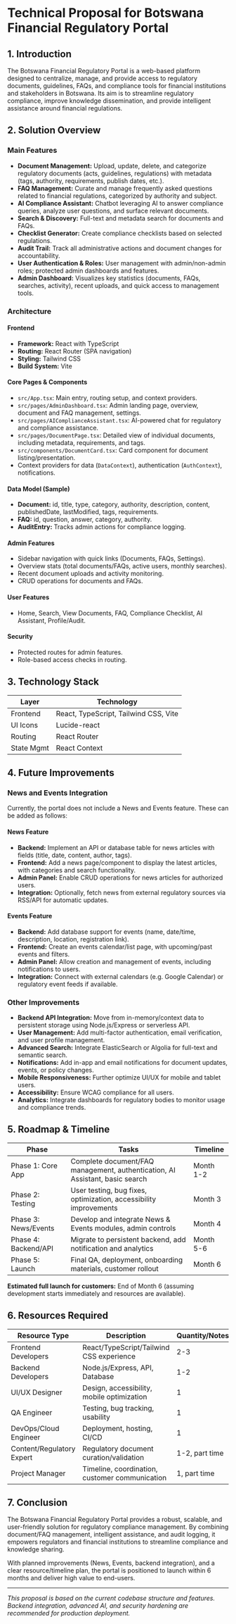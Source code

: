 # Technical Proposal for Botswana Financial Regulatory Portal

## 1. Introduction
The Botswana Financial Regulatory Portal is a web-based platform designed to centralize, manage, and provide access to regulatory documents, guidelines, FAQs, and compliance tools for financial institutions and stakeholders in Botswana. Its aim is to streamline regulatory compliance, improve knowledge dissemination, and provide intelligent assistance around financial regulations.

## 2. Solution Overview

### Main Features
- **Document Management:** Upload, update, delete, and categorize regulatory documents (acts, guidelines, regulations) with metadata (tags, authority, requirements, publish dates, etc.).
- **FAQ Management:** Curate and manage frequently asked questions related to financial regulations, categorized by authority and subject.
- **AI Compliance Assistant:** Chatbot leveraging AI to answer compliance queries, analyze user questions, and surface relevant documents.
- **Search & Discovery:** Full-text and metadata search for documents and FAQs.
- **Checklist Generator:** Create compliance checklists based on selected regulations.
- **Audit Trail:** Track all administrative actions and document changes for accountability.
- **User Authentication & Roles:** User management with admin/non-admin roles; protected admin dashboards and features.
- **Admin Dashboard:** Visualizes key statistics (documents, FAQs, searches, activity), recent uploads, and quick access to management tools.

### Architecture

#### Frontend
- **Framework:** React with TypeScript
- **Routing:** React Router (SPA navigation)
- **Styling:** Tailwind CSS
- **Build System:** Vite

#### Core Pages & Components
- `src/App.tsx`: Main entry, routing setup, and context providers.
- `src/pages/AdminDashboard.tsx`: Admin landing page, overview, document and FAQ management, settings.
- `src/pages/AIComplianceAssistant.tsx`: AI-powered chat for regulatory and compliance assistance.
- `src/pages/DocumentPage.tsx`: Detailed view of individual documents, including metadata, requirements, and tags.
- `src/components/DocumentCard.tsx`: Card component for document listing/presentation.
- Context providers for data (`DataContext`), authentication (`AuthContext`), notifications.

#### Data Model (Sample)
- **Document:** id, title, type, category, authority, description, content, publishedDate, lastModified, tags, requirements.
- **FAQ:** id, question, answer, category, authority.
- **AuditEntry:** Tracks admin actions for compliance logging.

#### Admin Features
- Sidebar navigation with quick links (Documents, FAQs, Settings).
- Overview stats (total documents/FAQs, active users, monthly searches).
- Recent document uploads and activity monitoring.
- CRUD operations for documents and FAQs.

#### User Features
- Home, Search, View Documents, FAQ, Compliance Checklist, AI Assistant, Profile/Audit.

#### Security
- Protected routes for admin features.
- Role-based access checks in routing.

## 3. Technology Stack

| Layer      | Technology                                   |
|------------|----------------------------------------------|
| Frontend   | React, TypeScript, Tailwind CSS, Vite        |
| UI Icons   | Lucide-react                                 |
| Routing    | React Router                                 |
| State Mgmt | React Context                                |

## 4. Future Improvements

### News and Events Integration
Currently, the portal does not include a News and Events feature. These can be added as follows:

#### News Feature
- **Backend:** Implement an API or database table for news articles with fields (title, date, content, author, tags).
- **Frontend:** Add a news page/component to display the latest articles, with categories and search functionality.
- **Admin Panel:** Enable CRUD operations for news articles for authorized users.
- **Integration:** Optionally, fetch news from external regulatory sources via RSS/API for automatic updates.

#### Events Feature
- **Backend:** Add database support for events (name, date/time, description, location, registration link).
- **Frontend:** Create an events calendar/list page, with upcoming/past events and filters.
- **Admin Panel:** Allow creation and management of events, including notifications to users.
- **Integration:** Connect with external calendars (e.g. Google Calendar) or regulatory event feeds if available.

### Other Improvements
- **Backend API Integration:** Move from in-memory/context data to persistent storage using Node.js/Express or serverless API.
- **User Management:** Add multi-factor authentication, email verification, and user profile management.
- **Advanced Search:** Integrate ElasticSearch or Algolia for full-text and semantic search.
- **Notifications:** Add in-app and email notifications for document updates, events, or policy changes.
- **Mobile Responsiveness:** Further optimize UI/UX for mobile and tablet users.
- **Accessibility:** Ensure WCAG compliance for all users.
- **Analytics:** Integrate dashboards for regulatory bodies to monitor usage and compliance trends.

## 5. Roadmap & Timeline

| Phase                | Tasks                                                                 | Timeline         |
|----------------------|-----------------------------------------------------------------------|------------------|
| Phase 1: Core App    | Complete document/FAQ management, authentication, AI Assistant, basic search | Month 1-2        |
| Phase 2: Testing     | User testing, bug fixes, optimization, accessibility improvements     | Month 3          |
| Phase 3: News/Events | Develop and integrate News & Events modules, admin controls           | Month 4          |
| Phase 4: Backend/API | Migrate to persistent backend, add notification and analytics         | Month 5-6        |
| Phase 5: Launch      | Final QA, deployment, onboarding materials, customer rollout          | Month 6          |

**Estimated full launch for customers:** End of Month 6 (assuming development starts immediately and resources are available).

## 6. Resources Required

| Resource Type             | Description                                       | Quantity/Notes          |
|---------------------------|---------------------------------------------------|------------------------|
| Frontend Developers       | React/TypeScript/Tailwind CSS experience          | 2-3                    |
| Backend Developers        | Node.js/Express, API, Database                    | 1-2                    |
| UI/UX Designer            | Design, accessibility, mobile optimization        | 1                      |
| QA Engineer               | Testing, bug tracking, usability                  | 1                      |
| DevOps/Cloud Engineer     | Deployment, hosting, CI/CD                        | 1                      |
| Content/Regulatory Expert | Regulatory document curation/validation           | 1-2, part time         |
| Project Manager           | Timeline, coordination, customer communication    | 1, part time           |

## 7. Conclusion

The Botswana Financial Regulatory Portal provides a robust, scalable, and user-friendly solution for regulatory compliance management. By combining document/FAQ management, intelligent assistance, and audit logging, it empowers regulators and financial institutions to streamline compliance and knowledge sharing.

With planned improvements (News, Events, backend integration), and a clear resource/timeline plan, the portal is positioned to launch within 6 months and deliver high value to end-users.

---

*This proposal is based on the current codebase structure and features. Backend integration, advanced AI, and security hardening are recommended for production deployment.*
